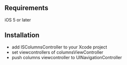 ## Requirements

iOS 5 or later


## Installation

- add ISColumnsController to your Xcode project
- set viewcontrollers of columnsViewController
- push columns viewcontroller to UINavigationController

